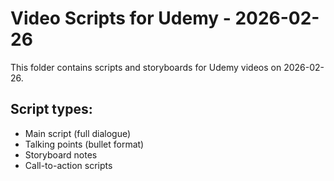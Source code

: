 # Video Scripts for Udemy - 2026-02-26

This folder contains scripts and storyboards for Udemy videos on 2026-02-26.

## Script types:
- Main script (full dialogue)
- Talking points (bullet format)
- Storyboard notes
- Call-to-action scripts
